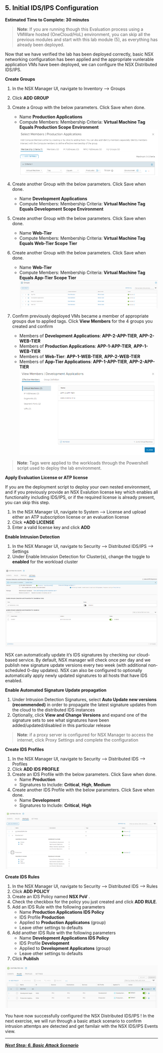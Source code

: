

## 5. Initial IDS/IPS Configuration
**Estimated Time to Complete: 30 minutes**

> **Note**: If you are running though this Evaluation process using a VMWare hosted (OneCloud/HoL) environment, you can skip all the previous modules and start with this lab module (5), as everything has already been deployed. 

Now that we have verified the lab has been deployed correctly, basic NSX networking configuration has been applied and the appropriate vunlerable application VMs have been deployed, we can configure the NSX Distributed IDS/IPS.

**Create Groups**
1.	In the NSX Manager UI, navigate to Inventory -->  Groups 
2. Click **ADD GROUP**
3.	Create a Group with the below parameters. Click Save when done.
    * Name **Production Applications**
    * Compute Members: Membership Criteria: **Virtual Machine Tag Equals Production Scope Environment**
    ![](assets/images/IDPS_POC_7.PNG)     
3.	Create another Group with the below parameters. Click Save when done.
    * Name **Development Applications**
    * Compute Members: Membership Criteria: **Virtual Machine Tag Equals Development Scope Environment**
4.	Create another Group with the below parameters. Click Save when done.
    * Name **Web-Tier**
    * Compute Members: Membership Criteria: **Virtual Machine Tag Equals Web-Tier Scope Tier**	
5.	Create another Group with the below parameters. Click Save when done.
    * Name **Web-Tier**
    * Compute Members: Membership Criteria: **Virtual Machine Tag Equals App-Tier Scope Tier**
    ![](assets/images/IDPS_POC_46.PNG)

6. Confirm previously deployed VMs became a member of appropriate groups due to applied tags. Click **View Members** for the 4 groups you created and confirm
    * Members of **Development Applications**: **APP-2-APP-TIER**, **APP-2-WEB-TIER**
    * Members of **Production Applications**: **APP-1-APP-TIER**, **APP-1-WEB-TIER**
	* Members of **Web-Tier**: **APP-1-WEB-TIER**, **APP-2-WEB-TIER**
    * Members of **App-Tier Applications**: **APP-1-APP-TIER**, **APP-2-APP-TIER**
    ![](assets/images/IDPS_POC_9.PNG)    
    
> **Note**: Tags were applied to the workloads through the Powershell script used to deploy the lab environment.

**Apply Evaluation License or ATP license**

If you are the deployment script to deploy your own nested environment, and if you previously provide an NSX Evalution license key which enables all functionality including IDS/IPS, or if the required license is already present, you can skip this step. 
1.	In the NSX Manager UI, navigate to System --> License and upload either an ATP subscription license or an evaluation license
2.	Click **+ADD LICENSE** 
3.	Enter a valid license key and click **ADD**


**Enable Intrusion Detection**
1.	In the NSX Manager UI, navigate to Security -->  Distributed IDS/IPS --> Settings
2.	Under Enable Intrusion Detection for Cluster(s), change the toggle to **enabled** for the workload cluster

![](assets/images/IDPS_POC_45.PNG)

NSX can automatically update it’s IDS signatures by checking our cloud-based service. By default, NSX manager will check once per day and we publish new signature update versions every two week (with additional non-scheduled 0-day updates). NSX can also be configured to optionally automatically apply newly updated signatures to all hosts that have IDS enabled.

**Enable Automated Signature Update propagation**
1.	Under Intrusion Detection Signatures, select **Auto Update new versions (recommended)** in order to propagate the latest signature updates from the cloud to the distributed IDS instances
2.	Optionally, click **View and Change Versions** and expand one of the signature sets to see what signatures have been added/updated/disabled in this particular release 

> **Note**: if a proxy server is configured for NSX Manager to access the internet, click Proxy Settings and complete the configuration


**Create IDS Profiles**
1.	In the NSX Manager UI, navigate to Security -->  Distributed IDS --> Profiles
2. Click **ADD IDS PROFILE**
3.	Create an IDS Profile with the below parameters. Click Save when done.
    * Name **Production**
    * Signatures to Include: **Critical**, **High**, **Medium**
3.	Create another IDS Profile with the below parameters. Click Save when done.
    * Name **Development**
    * Signatures to Include: **Critical**, **High**

![](assets/images/IDPS_POC_6.PNG)

**Create IDS Rules**
1.	In the NSX Manager UI, navigate to Security -->  Distributed IDS --> Rules
2. Click **ADD POLICY**
3.	Create an IDS Policy named **NSX PoV** .
4. Check the checkbox for the policy you just created and click **ADD RULE**.
5. Add an IDS Rule with the following parameters
    * Name **Production Applications IDS Policy**
    * IDS Profile **Production**
    * Applied to **Production Applicatons** (group)
    * Leave other settings to defaults
6. Add another IDS Rule with the following parameters
    * Name **Development Applications IDS Policy**
    * IDS Profile **Development**
    * Applied to **Development Applicatons** (group)
    * Leave other settings to defaults
7. Click **Publish**

![](assets/images/IDPS_POC_10.PNG)

You have now successfully configured the NSX Distributed IDS/IPS ! In the next exercise, we will run through a basic attack scenario to confirm intrusion attemtps are detected and get familair with the NSX IDS/IPS Events view.

---

[***Next Step: 6. Basic Attack Scenario***](/docs/6-BasicAttackScenario.md)
